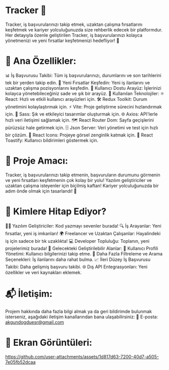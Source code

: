 # Tracker 🚀
Tracker, iş başvurularınızı takip etmek, uzaktan çalışma fırsatlarını keşfetmek ve kariyer yolculuğunuzda size rehberlik edecek bir platformdur. Her detayıyla özenle geliştirilen Tracker, iş başvurularınızı kolayca yönetmenizi ve yeni fırsatlar keşfetmenizi hedefliyor! 🎯

#  🌟 Ana Özellikler:
📊 İş Başvurusu Takibi: Tüm iş başvurularınızı, durumlarını ve son tarihlerini tek bir yerden takip edin.
🧳 Yeni Fırsatlar Keşfedin: Yeni iş ilanlarını ve uzaktan çalışma pozisyonlarını keşfedin.
🎨 Kullanıcı Dostu Arayüz: İşlerinizi kolayca yönetebileceğiniz sade ve şık bir arayüz.
🔧 Kullanılan Teknolojiler:
⚛️ React: Hızlı ve etkili kullanıcı arayüzleri için.
🛠️ Redux Toolkit: Durum yönetimini kolaylaştırmak için.
⚡ Vite: Proje geliştirme sürecini hızlandırmak için.
💅 Sass: Şık ve etkileyici tasarımlar oluşturmak için.
🌐 Axios: API'lerle hızlı veri iletişimi sağlamak için.
🗺️ React Router Dom: Sayfa geçişlerini pürüzsüz hale getirmek için.
🗄️ Json Server: Veri yönetimi ve test için hızlı bir çözüm.
🎨 React Icons: Projeye görsel zenginlik katmak için.
📨 React Toastify: Kullanıcı bildirimleri göstermek için.

#  🎯 Proje Amacı:
Tracker, iş başvurularınızı takip etmenin, başvuruların durumunu görmenin ve yeni fırsatları keşfetmenin çok kolay bir yolu! Yazılım geliştiriciler ve uzaktan çalışma isteyenler için biçilmiş kaftan! Kariyer yolculuğunuzda bir adım önde olmak için tasarlandı! 💼

#  🎯 Kimlere Hitap Ediyor?
👨‍💻 Yazılım Geliştiriciler: Kod yazmayı sevenler burada!
🔍 İş Arayanlar: Yeni fırsatlar, yeni iş imkanları!
🌍 Freelancer ve Uzaktan Çalışanlar: Hayalindeki iş için sadece bir tık uzaklıkta!
💻 Developer Topluluğu: Toplanın, yeni projelerimiz burada!
🚀 Gelecekteki Geliştirilebilir Alanlar:
👤 Kullanıcı Profili Yönetimi: Kullanıcı bilgilerinizi takip etme.
🔎 Daha Fazla Filtreleme ve Arama Seçenekleri: İş ilanlarını daha rahat bulma.
📈 İleri Düzey İş Başvurusu Takibi: Daha gelişmiş başvuru takibi.
🌐 Dış API Entegrasyonları: Yeni özellikler ve veri kaynakları eklemek.

# 📬 İletişim:
Projem hakkında daha fazla bilgi almak ya da geri bildirimde bulunmak isterseniz, aşağıdaki iletişim kanallarından bana ulaşabilirsiniz:
📧 E-posta: akgundogduesr@gmail.com


#  📸 Ekran Görüntüleri:

https://github.com/user-attachments/assets/1d817d63-7200-40d7-a505-7e05fb52dcaa














